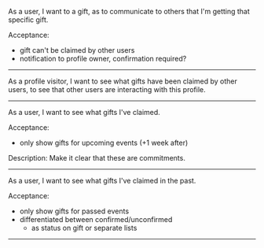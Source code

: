 As a user, I want to a gift, as to communicate to others that I'm getting that
specific gift.

Acceptance:
- gift can't be claimed by other users
- notification to profile owner, confirmation required?

---

As a profile visitor, I want to see what gifts have been claimed by other users,
to see that other users are interacting with this profile.

---

As a user, I want to see what gifts I've claimed.

Acceptance:
- only show gifts for upcoming events (+1 week after)

Description:
Make it clear that these are commitments.

---

As a user, I want to see what gifts I've claimed in the past.

Acceptance:
- only show gifts for passed events
- differentiated between confirmed/unconfirmed
  - as status on gift or separate lists

---

